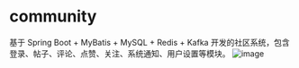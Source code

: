 # community
基于 Spring Boot + MyBatis + MySQL + Redis + Kafka 开发的社区系统，包含登录、帖子、评论、点赞、关注、系统通知、用户设置等模块。
![image](https://user-images.githubusercontent.com/26501473/137658655-64287aa0-5e34-4a8e-b37e-368742b80079.png)
